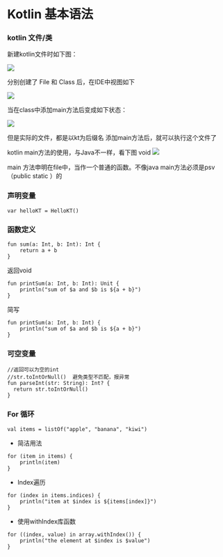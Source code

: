 # Kotlin 基本语法

### kotlin 文件/类
新建kotlin文件时如下图：

![](http://ogeijtkoy.bkt.clouddn.com/img170720.png)

分别创建了 File 和  Class  后，在IDE中视图如下

![](http://ogeijtkoy.bkt.clouddn.com/20170720165429.png)

当在class中添加main方法后变成如下状态：

![](http://ogeijtkoy.bkt.clouddn.com/20170720165706.png)

但是实际的文件，都是以kt为后缀名
添加main方法后，就可以执行这个文件了

kotlin main方法的使用，与Java不一样，看下图
void
![](http://ogeijtkoy.bkt.clouddn.com/20170720170039.png)

main 方法申明在file中，当作一个普通的函数。不像java main方法必须是psv（public static ）的

### 声明变量
```
var helloKT = HelloKT()
```

### 函数定义
```
fun sum(a: Int, b: Int): Int {
    return a + b
}
```

返回void
```
fun printSum(a: Int, b: Int): Unit {
    println("sum of $a and $b is ${a + b}")
}
```
简写
```
fun printSum(a: Int, b: Int) {
    println("sum of $a and $b is ${a + b}")
}
```

### 可空变量
```
//返回可以为空的int
//str.toIntOrNull()  避免类型不匹配，报异常
fun parseInt(str: String): Int? {
  return str.toIntOrNull()
}
```

### For 循环
```
val items = listOf("apple", "banana", "kiwi")
```
- 简洁用法
```
for (item in items) {
    println(item)
}
```
- Index遍历
```
for (index in items.indices) {
    println("item at $index is ${items[index]}")
}
```

- 使用withIndex库函数
```
for ((index, value) in array.withIndex()) {
    println("the element at $index is $value")
}
```